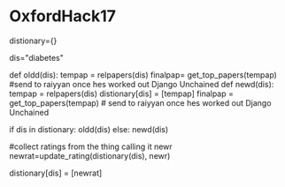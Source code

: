 # OxfordHack17

distionary={}

dis="diabetes"

def oldd(dis):
    tempap = relpapers(dis)
    finalpap= get_top_papers(tempap)
    #send to raiyyan once hes worked out Django Unchained
def newd(dis):
    tempap = relpapers(dis)
    distionary[dis] = [tempap]
    finalpap = get_top_papers(tempap)
    # send to raiyyan once hes worked out Django Unchained

if dis in distionary:
    oldd(dis)
else:
    newd(dis)


#collect ratings from the thing calling it newr
newrat=update_rating(distionary(dis), newr)

distionary[dis] = [newrat]
